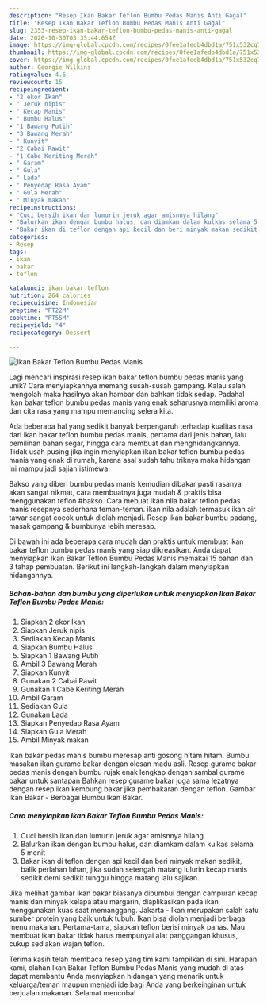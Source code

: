 ```yaml
---
description: "Resep Ikan Bakar Teflon Bumbu Pedas Manis Anti Gagal"
title: "Resep Ikan Bakar Teflon Bumbu Pedas Manis Anti Gagal"
slug: 2353-resep-ikan-bakar-teflon-bumbu-pedas-manis-anti-gagal
date: 2020-10-30T03:35:44.654Z
image: https://img-global.cpcdn.com/recipes/0fee1afedb4dbd1a/751x532cq70/ikan-bakar-teflon-bumbu-pedas-manis-foto-resep-utama.jpg
thumbnail: https://img-global.cpcdn.com/recipes/0fee1afedb4dbd1a/751x532cq70/ikan-bakar-teflon-bumbu-pedas-manis-foto-resep-utama.jpg
cover: https://img-global.cpcdn.com/recipes/0fee1afedb4dbd1a/751x532cq70/ikan-bakar-teflon-bumbu-pedas-manis-foto-resep-utama.jpg
author: Georgie Wilkins
ratingvalue: 4.6
reviewcount: 15
recipeingredient:
- "2 ekor Ikan"
- " Jeruk nipis"
- " Kecap Manis"
- " Bumbu Halus"
- "1 Bawang Putih"
- "3 Bawang Merah"
- " Kunyit"
- "2 Cabai Rawit"
- "1 Cabe Keriting Merah"
- " Garam"
- " Gula"
- " Lada"
- " Penyedap Rasa Ayam"
- " Gula Merah"
- " Minyak makan"
recipeinstructions:
- "Cuci bersih ikan dan lumurin jeruk agar amisnnya hilang"
- "Balurkan ikan dengan bumbu halus, dan diamkam dalam kulkas selama 5 menit"
- "Bakar ikan di teflon dengan api kecil dan beri minyak makan sedikit, balik perlahan lahan, jika sudah setengah matang lulurin kecap manis sedikit demi sedikit tunggu hingga matang lalu sajikan."
categories:
- Resep
tags:
- ikan
- bakar
- teflon

katakunci: ikan bakar teflon 
nutrition: 264 calories
recipecuisine: Indonesian
preptime: "PT22M"
cooktime: "PT55M"
recipeyield: "4"
recipecategory: Dessert

---
```



![Ikan Bakar Teflon Bumbu Pedas Manis](https://img-global.cpcdn.com/recipes/0fee1afedb4dbd1a/751x532cq70/ikan-bakar-teflon-bumbu-pedas-manis-foto-resep-utama.jpg)

Lagi mencari inspirasi resep ikan bakar teflon bumbu pedas manis yang unik? Cara menyiapkannya memang susah-susah gampang. Kalau salah mengolah maka hasilnya akan hambar dan bahkan tidak sedap. Padahal ikan bakar teflon bumbu pedas manis yang enak seharusnya memiliki aroma dan cita rasa yang mampu memancing selera kita.

Ada beberapa hal yang sedikit banyak berpengaruh terhadap kualitas rasa dari ikan bakar teflon bumbu pedas manis, pertama dari jenis bahan, lalu pemilihan bahan segar, hingga cara membuat dan menghidangkannya. Tidak usah pusing jika ingin menyiapkan ikan bakar teflon bumbu pedas manis yang enak di rumah, karena asal sudah tahu triknya maka hidangan ini mampu jadi sajian istimewa.

Bakso yang diberi bumbu pedas manis kemudian dibakar pasti rasanya akan sangat nikmat, cara membuatnya juga mudah &amp; praktis bisa menggunakan teflon #bakso. Cara mebuat ikan nila bakar teflon pedas manis resepnya sederhana teman-teman. ikan nila adalah termasuk ikan air tawar sangat cocok untuk diolah menjadi. Resep ikan bakar bumbu padang, masak gampang &amp; bumbunya lebih meresap.


Di bawah ini ada beberapa cara mudah dan praktis untuk membuat ikan bakar teflon bumbu pedas manis yang siap dikreasikan. Anda dapat menyiapkan Ikan Bakar Teflon Bumbu Pedas Manis memakai 15 bahan dan 3 tahap pembuatan. Berikut ini langkah-langkah dalam menyiapkan hidangannya.

<!--inarticleads1-->

##### Bahan-bahan dan bumbu yang diperlukan untuk menyiapkan Ikan Bakar Teflon Bumbu Pedas Manis:

1. Siapkan 2 ekor Ikan
1. Siapkan  Jeruk nipis
1. Sediakan  Kecap Manis
1. Siapkan  Bumbu Halus
1. Siapkan 1 Bawang Putih
1. Ambil 3 Bawang Merah
1. Siapkan  Kunyit
1. Gunakan 2 Cabai Rawit
1. Gunakan 1 Cabe Keriting Merah
1. Ambil  Garam
1. Sediakan  Gula
1. Gunakan  Lada
1. Siapkan  Penyedap Rasa Ayam
1. Siapkan  Gula Merah
1. Ambil  Minyak makan


Ikan bakar pedas manis bumbu meresap anti gosong hitam hitam. Bumbu masakan ikan gurame bakar dengan olesan madu asli. Resep gurame bakar pedas manis dengan bumbu rujak enak lengkap dengan sambal gurame bakar untuk santapan Bahkan resep gurame bakar juga sama lezatnya dengan resep ikan kembung bakar jika pembakaran dengan teflon. Gambar Ikan Bakar - Berbagai Bumbu Ikan Bakar. 

<!--inarticleads2-->

##### Cara menyiapkan Ikan Bakar Teflon Bumbu Pedas Manis:

1. Cuci bersih ikan dan lumurin jeruk agar amisnnya hilang
1. Balurkan ikan dengan bumbu halus, dan diamkam dalam kulkas selama 5 menit
1. Bakar ikan di teflon dengan api kecil dan beri minyak makan sedikit, balik perlahan lahan, jika sudah setengah matang lulurin kecap manis sedikit demi sedikit tunggu hingga matang lalu sajikan.


Jika melihat gambar ikan bakar biasanya dibumbui dengan campuran kecap manis dan minyak kelapa atau margarin, diaplikasikan pada ikan menggunakan kuas saat memanggang. Jakarta - Ikan merupakan salah satu sumber protein yang baik untuk tubuh. Ikan bisa diolah menjadi berbagai menu makanan. Pertama-tama, siapkan teflon berisi minyak panas. Mau membuat ikan bakar tidak harus mempunyai alat panggangan khusus, cukup sediakan wajan teflon. 

Terima kasih telah membaca resep yang tim kami tampilkan di sini. Harapan kami, olahan Ikan Bakar Teflon Bumbu Pedas Manis yang mudah di atas dapat membantu Anda menyiapkan hidangan yang menarik untuk keluarga/teman maupun menjadi ide bagi Anda yang berkeinginan untuk berjualan makanan. Selamat mencoba!
